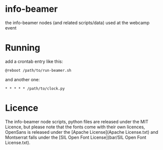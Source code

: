# info-beamer
the info-beamer nodes (and related scripts/data) used at the webcamp event

# Running

add a crontab entry like this:
```
@reboot /path/to/run-beamer.sh
```

and another one:
```
* * * * * /path/to/clock.py
```

# Licence

The info-beamer node scripts, python files are released under the MIT Licence, but please note that the fonts come with their own licences, OpenSans is released under the [Apache License](Apache License.txt) and Montserrat falls under the [SIL Open Font License](bar/SIL Open Font License.txt).
